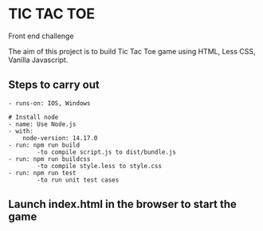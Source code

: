 # TIC TAC TOE
Front end challenge

The aim of this project is to build Tic Tac Toe game using HTML, Less CSS, Vanilla Javascript.

## Steps to carry out

    - runs-on: IOS, Windows

    # Install node
    - name: Use Node.js
    - with:
        node-version: 14.17.0
    - run: npm run build 
            -to compile script.js to dist/bundle.js
    - run: npm run buildcss 
            -to compile style.less to style.css
    - run: npm run test
            -to run unit test cases
            
## Launch index.html in the browser to start the game
            
 
